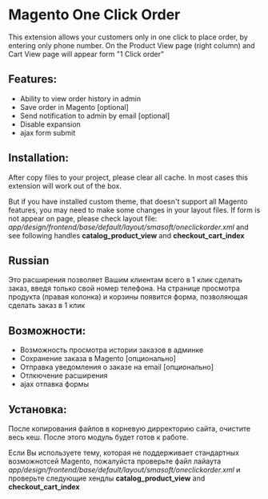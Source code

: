 Magento One Click Order
=====================

This extension allows your customers only in one click to place order, by entering only phone number.
On the Product View page (right column) and Cart View page will appear form "1 Click order"


Features:
------------

- Ability to view order history in admin
- Save order in Magento [optional]
- Send notification to admin by email [optional]
- Disable expansion
- ajax form submit

Installation:
------------
After copy files to your project, please clear all cache.
In most cases this extension will work out of the box.

But if you have installed custom theme, that doesn't support all Magento features, you may need to make some changes in your layout files.
If form is not appear on page, please check layout file: *app/design/frontend/base/default/layout/smasoft/oneclickorder.xml*
and see following handles **catalog_product_view** and **checkout_cart_index**



## Russian

Это расширения позволяет Вашим клиентам всего в 1 клик сделать заказ, введя только свой номер телефона.
На странице просмотра продукта (правая колонка) и корзины появится форма, позволяющая сделать заказ в 1 клик


Возможности:
------------

- Возможность просмотра истории заказов в админке
- Сохранение заказа в Magento [опционально]
- Отправка уведомления о заказе на email [опционально]
- Отлкючение расширения
- ajax отпавка формы


Установка:
------------
После копирования файлов в корневую дирректорию сайта, очистите весь кеш.
После этого модуль будет готов к работе.

Если Вы используете тему, которая не поддерживает стандартных возможнотсей Magento, пожалуйста проверьте
файл лайаута *app/design/frontend/base/default/layout/smasoft/oneclickorder.xml*
и проверьте следующие хендлы **catalog_product_view** and **checkout_cart_index**
